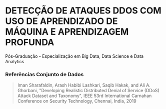 # DETECÇÃO DE ATAQUES DDOS COM USO DE APRENDIZADO DE MÁQUINA E APRENDIZAGEM PROFUNDA

 Pós-Graduação - Especialização em Big Data, Data Science e Data Analytics

### Referências Conjunto de Dados

> Iman Sharafaldin, Arash Habibi Lashkari, Saqib Hakak, and Ali A. Ghorbani, "Developing Realistic Distributed Denial of Service (DDoS) Attack Dataset and Taxonomy", IEEE 53rd International Carnahan Conference on Security Technology, Chennai, India, 2019
